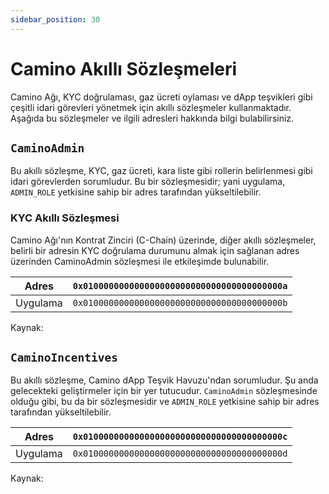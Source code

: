 ```yaml
---
sidebar_position: 30
---
```


# Camino Akıllı Sözleşmeleri

Camino Ağı, KYC doğrulaması, gaz ücreti oylaması ve dApp teşvikleri gibi çeşitli idari görevleri yönetmek için akıllı sözleşmeler kullanmaktadır. Aşağıda bu sözleşmeler ve ilgili adresleri hakkında bilgi bulabilirsiniz.

## `CaminoAdmin`

Bu akıllı sözleşme, KYC, gaz ücreti, kara liste gibi rollerin belirlenmesi gibi idari görevlerden sorumludur. Bu bir  sözleşmesidir; yani uygulama, `ADMIN_ROLE` yetkisine sahip bir adres tarafından yükseltilebilir.

### KYC Akıllı Sözleşmesi

Camino Ağı'nın Kontrat Zinciri (C-Chain) üzerinde, diğer akıllı sözleşmeler, belirli bir adresin KYC doğrulama durumunu almak için sağlanan adres üzerinden CaminoAdmin sözleşmesi ile etkileşimde bulunabilir.

|    Adres      | `0x010000000000000000000000000000000000000a` |
| :-----------: | :------------------------------------------: |
| Uygulama      | `0x010000000000000000000000000000000000000b` |

Kaynak: 

## `CaminoIncentives`

Bu akıllı sözleşme, Camino dApp Teşvik Havuzu'ndan sorumludur. Şu anda gelecekteki geliştirmeler için bir yer tutucudur. `CaminoAdmin` sözleşmesinde olduğu gibi, bu da bir  sözleşmesidir ve `ADMIN_ROLE` yetkisine sahip bir adres tarafından yükseltilebilir.

|    Adres      | `0x010000000000000000000000000000000000000c` |
| :-----------: | :------------------------------------------: |
| Uygulama      | `0x010000000000000000000000000000000000000d` |

Kaynak: 